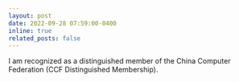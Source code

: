 ```yaml
---
layout: post
date: 2022-09-28 07:59:00-0400
inline: true
related_posts: false
---
```


I am recognized as a distinguished member of the China Computer Federation (CCF Distinguished Membership).